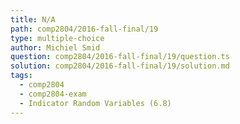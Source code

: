```yaml
---
title: N/A
path: comp2804/2016-fall-final/19
type: multiple-choice
author: Michiel Smid
question: comp2804/2016-fall-final/19/question.ts
solution: comp2804/2016-fall-final/19/solution.md
tags:
  - comp2804
  - comp2804-exam
  - Indicator Random Variables (6.8)
---
```

